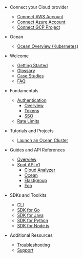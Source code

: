 <!-- Table of Contents -->

- Connect your Cloud provider

  - [Connect AWS Account](connect-your-cloud-provider/connect-aws-account)
  - [Connect Azure Account](connect-your-cloud-provider/connect-azure-account)
  - [Connect GCP Project](connect-your-cloud-provider/connect-gcp-project)

- Ocean

  - [Ocean Overview (Kubernetes)](ocean/ocean-overview-kubernetes)

- Welcome

  - [Getting Started](welcome/getting-started)
  - [Glossary](welcome/glossary)
  - [Case Studies](welcome/case-studies/)
  - [FAQ](welcome/faq)

- Fundamentals

  - [Authentication](fundamentals/auth/)
    - [Overview](fundamentals/auth/overview)
    - [Tokens](fundamentals/auth/tokens/)
    - [SSO](fundamentals/auth/sso/)
  - [Rate Limits](fundamentals/rate-limits)

- Tutorials and Projects

  - [Launch an Ocean Cluster](tutorials/launch-an-ocean-cluster)

- Guides and API References

  - [Overview](api/overview)
  - [Spot API v1](api/v1/)
    - [Cloud Analyzer](api/v1/cloud-analyzer)
    - [Ocean](api/v1/ocean)
    - [Elastigroup](api/v1/elastigroup)
    - [Eco](api/v1/eco)

- SDKs and Toolkits

  - [CLI](sdk/cli)
  - [SDK for Go](sdk/go)
  - [SDK for Java](sdk/java)
  - [SDK for Python](sdk/python)
  - [SDK for Node.js](sdk/nodejs)

- Additional Resources

  - [Troubleshooting](resources/troubleshooting)
  - [Support](resources/support)
